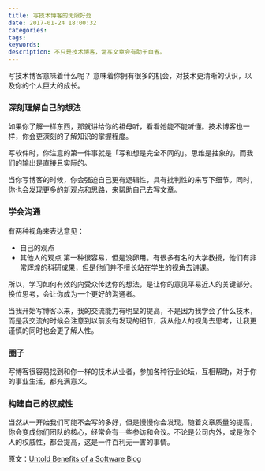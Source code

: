 ```yaml
---
title: 写技术博客的无限好处
date: 2017-01-24 18:00:32
categories:
tags:
keywords:
description: 不只是技术博客，常写文章会有助于自省。
---
```


写技术博客意味着什么呢？
意味着你拥有很多的机会，对技术更清晰的认识，以及你的个人巨大的成长。

### 深刻理解自己的想法

如果你了解一样东西，那就讲给你的祖母听，看看她能不能听懂。技术博客也一样，你会更深刻的了解知识的掌握程度。

写软件时，你注意的第一件事就是「写和想是完全不同的」。思维是抽象的，而我们的输出是直接且实际的。

当你写博客的时候，你会强迫自己更有逻辑性，具有批判性的来写下细节。同时，你也会发现更多的新观点和思路，来帮助自己去写文章。

### 学会沟通

有两种视角来表达意见：

 * 自己的观点
 * 其他人的观点
第一种很容易，但是没卵用。有很多有名的大学教授，他们有非常辉煌的科研成果，但是他们并不擅长站在学生的视角去讲课。

所以，学习如何有效的向受众传达你的想法，是让你的意见平易近人的关键部分。换位思考，会让你成为一个更好的沟通者。

当我开始写博客以来，我的交流能力有明显的提高，不是因为我学会了什么技术，而是我交流的时候会注意到以前没有发现的细节，我从他人的视角去思考，让我更谨慎的同时也会更了解人性。

### 圈子

写博客很容易找到和你一样的技术从业者，参加各种行业论坛，互相帮助，对于你的事业生活，都充满意义。

### 构建自己的权威性

当然从一开始我们可能不会写的多好，但是慢慢你会发现，随着文章质量的提高，你会变成你们团队的核心，经常会有一些参访和会议。不论是公司内外，或是你个人的权威性，都会提高，这是一件百利无一害的事情。

原文：[Untold Benefits of a Software Blog](https://dev.to/liquidise/untold-benefits-of-a-software-blog?utm_source=wanqu.co&utm_campaign=Wanqu+Daily&utm_medium=website)




